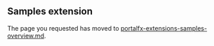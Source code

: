 ## Samples extension

The page you requested has moved to [portalfx-extensions-samples-overview.md](portalfx-extensions-samples-overview.md). 